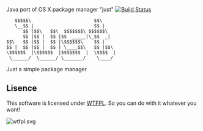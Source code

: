Java port of OS X package manager "just" [![Build Status](https://travis-ci.org/marasm-group/jpm-java.svg?branch=master)](https://travis-ci.org/marasm-group/jpm-java)
```
   $$$$$\                       $$\
   \__$$ |                      $$ |
      $$ |$$\   $$\  $$$$$$$\ $$$$$$\
      $$ |$$ |  $$ |$$  _____|\_$$  _|
$$\   $$ |$$ |  $$ |\$$$$$$\    $$ |
$$ |  $$ |$$ |  $$ | \____$$\   $$ |$$\
\$$$$$$  |\$$$$$$  |$$$$$$$  |  \$$$$  |
 \______/  \______/ \_______/    \____/

```
Just a simple package manager

## Lisence ##

This software is licensed under [WTFPL](http://www.wtfpl.net/about/). So you can do with it whatever you want!

![wtfpl.svg](http://www.wtfpl.net/wp-content/uploads/2012/12/wtfpl.svg)
